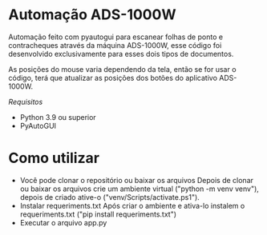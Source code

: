 # Automação ADS-1000W
Automação feito com pyautogui para escanear folhas de ponto e contracheques através da máquina ADS-1000W, esse código foi desenvolvido exclusivamente para esses dois tipos de documentos.

As posições do mouse varia dependendo da tela, então se for usar o código, terá que atualizar as posições dos botões do aplicativo ADS-1000W.

*Requisitos*
* Python 3.9 ou superior
* PyAutoGUI
  
# Como utilizar 
* Você pode clonar o repositório ou baixar os arquivos
Depois de clonar ou baixar os arquivos crie um ambiente virtual ("python -m venv venv"), depois de criado ative-o ("venv/Scripts/activate.ps1").
* Instalar requeriments.txt
Após criar o ambiente e ativa-lo instalem o requeriments.txt ("pip install requeriments.txt")
* Executar o arquivo app.py
